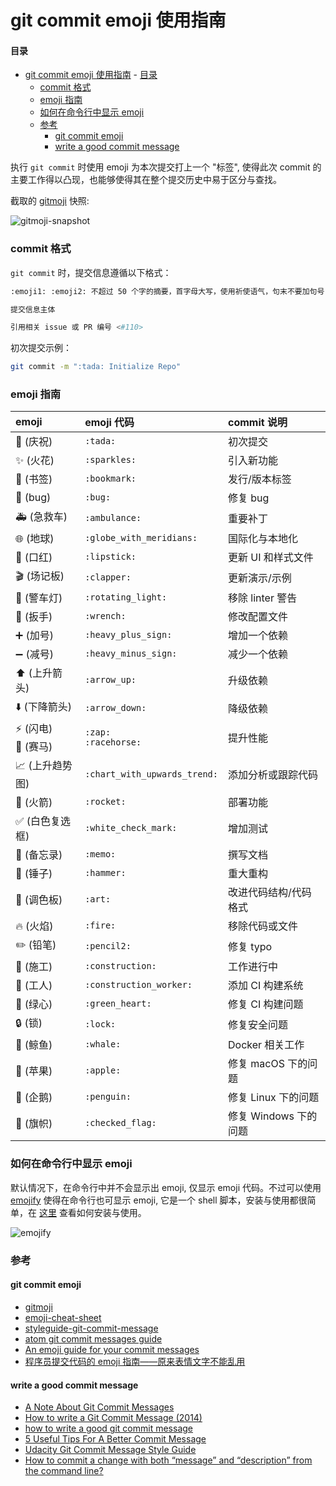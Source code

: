 # git commit emoji 使用指南

#### 目录

<!-- vim-markdown-toc GFM -->

- [git commit emoji 使用指南](#git-commit-emoji-%e4%bd%bf%e7%94%a8%e6%8c%87%e5%8d%97) - [目录](#%e7%9b%ae%e5%bd%95)
  - [commit 格式](#commit-%e6%a0%bc%e5%bc%8f)
  - [emoji 指南](#emoji-%e6%8c%87%e5%8d%97)
  - [如何在命令行中显示 emoji](#%e5%a6%82%e4%bd%95%e5%9c%a8%e5%91%bd%e4%bb%a4%e8%a1%8c%e4%b8%ad%e6%98%be%e7%a4%ba-emoji)
  - [参考](#%e5%8f%82%e8%80%83)
    - [git commit emoji](#git-commit-emoji)
    - [write a good commit message](#write-a-good-commit-message)

<!-- vim-markdown-toc -->

执行 `git commit` 时使用 emoji 为本次提交打上一个 "标签", 使得此次 commit 的主要工作得以凸现，也能够使得其在整个提交历史中易于区分与查找。

截取的 [gitmoji](https://github.com/carloscuesta/gitmoji) 快照:

![gitmoji-snapshot](snapshot.png)

### commit 格式

`git commit` 时，提交信息遵循以下格式：

```sh
:emoji1: :emoji2: 不超过 50 个字的摘要，首字母大写，使用祈使语气，句末不要加句号

提交信息主体

引用相关 issue 或 PR 编号 <#110>
```

初次提交示例：

```sh
git commit -m ":tada: Initialize Repo"
```

### emoji 指南

| emoji                                   | emoji 代码                   | commit 说明           |
| :-------------------------------------- | :--------------------------- | :-------------------- |
| :tada: (庆祝)                           | `:tada:`                     | 初次提交              |
| :sparkles: (火花)                       | `:sparkles:`                 | 引入新功能            |
| :bookmark: (书签)                       | `:bookmark:`                 | 发行/版本标签         |
| :bug: (bug)                             | `:bug:`                      | 修复 bug              |
| :ambulance: (急救车)                    | `:ambulance:`                | 重要补丁              |
| :globe_with_meridians: (地球)           | `:globe_with_meridians:`     | 国际化与本地化        |
| :lipstick: (口红)                       | `:lipstick:`                 | 更新 UI 和样式文件    |
| :clapper: (场记板)                      | `:clapper:`                  | 更新演示/示例         |
| :rotating_light: (警车灯)               | `:rotating_light:`           | 移除 linter 警告      |
| :wrench: (扳手)                         | `:wrench:`                   | 修改配置文件          |
| :heavy_plus_sign: (加号)                | `:heavy_plus_sign:`          | 增加一个依赖          |
| :heavy_minus_sign: (减号)               | `:heavy_minus_sign:`         | 减少一个依赖          |
| :arrow_up: (上升箭头)                   | `:arrow_up:`                 | 升级依赖              |
| :arrow_down: (下降箭头)                 | `:arrow_down:`               | 降级依赖              |
| :zap: (闪电)<br>:racehorse: (赛马)      | `:zap:`<br>`:racehorse:`     | 提升性能              |
| :chart_with_upwards_trend: (上升趋势图) | `:chart_with_upwards_trend:` | 添加分析或跟踪代码    |
| :rocket: (火箭)                         | `:rocket:`                   | 部署功能              |
| :white_check_mark: (白色复选框)         | `:white_check_mark:`         | 增加测试              |
| :memo: (备忘录)                         | `:memo:`                     | 撰写文档              |
| :hammer: (锤子)                         | `:hammer:`                   | 重大重构              |
| :art: (调色板)                          | `:art:`                      | 改进代码结构/代码格式 |
| :fire: (火焰)                           | `:fire:`                     | 移除代码或文件        |
| :pencil2: (铅笔)                        | `:pencil2:`                  | 修复 typo             |
| :construction: (施工)                   | `:construction:`             | 工作进行中            |
| :construction_worker: (工人)            | `:construction_worker:`      | 添加 CI 构建系统      |
| :green_heart: (绿心)                    | `:green_heart:`              | 修复 CI 构建问题      |
| :lock: (锁)                             | `:lock:`                     | 修复安全问题          |
| :whale: (鲸鱼)                          | `:whale:`                    | Docker 相关工作       |
| :apple: (苹果)                          | `:apple:`                    | 修复 macOS 下的问题   |
| :penguin: (企鹅)                        | `:penguin:`                  | 修复 Linux 下的问题   |
| :checkered_flag: (旗帜)                 | `:checked_flag:`             | 修复 Windows 下的问题 |

### 如何在命令行中显示 emoji

默认情况下，在命令行中并不会显示出 emoji, 仅显示 emoji 代码。不过可以使用 [emojify](https://github.com/mrowa44/emojify) 使得在命令行也可显示 emoji, 它是一个 shell 脚本，安装与使用都很简单，在 [这里](https://github.com/mrowa44/emojify) 查看如何安装与使用。

![emojify](terminal_emojify.png)

### 参考

#### git commit emoji

- [gitmoji](https://github.com/carloscuesta/gitmoji/)
- [emoji-cheat-sheet](http://www.webpagefx.com/tools/emoji-cheat-sheet/)
- [styleguide-git-commit-message](https://github.com/slashsBin/styleguide-git-commit-message)
- [atom git commit messages guide](https://github.com/atom/atom/blob/master/CONTRIBUTING.md#git-commit-messages)
- [An emoji guide for your commit messages](https://gitmoji.carloscuesta.me/)
- [程序员提交代码的 emoji 指南——原来表情文字不能乱用](https://www.h5jun.com/post/gitmoji.html)

#### write a good commit message

- [A Note About Git Commit Messages](http://tbaggery.com/2008/04/19/a-note-about-git-commit-messages.html)
- [How to write a Git Commit Message (2014)](https://news.ycombinator.com/item?id=13889155)
- [how to write a good git commit message](https://github.com/joelparkerhenderson/git_commit_message)
- [5 Useful Tips For A Better Commit Message](https://robots.thoughtbot.com/5-useful-tips-for-a-better-commit-message)
- [Udacity Git Commit Message Style Guide](http://udacity.github.io/git-styleguide/)
- [How to commit a change with both “message” and “description” from the command line?](https://stackoverflow.com/questions/16122234/how-to-commit-a-change-with-both-message-and-description-from-the-command-li)
